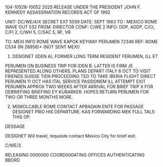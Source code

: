 104-10528-10052 2025 RELEASE UNDER THE PRESIDENT JOHN F. KENNEDY ASSASSINATION RECORDS ACT OF 1992

UNIT: DC/WE/4/X SECRET
EXT 5559
DATE: SEPT 1963
TO : MEXICO ROME WAVE OUT 532
FROM: DIRECTOR
CONF: C/WE 2
INFO: DDP, ADDP, C/CI, C/FI 2, C/WH 5, C/SAC 5, RF, VR

TO: MEXI INFO ROME WAVE
KAPOK KEYWAY PERUMEN 72346
REF: ROME C534 (IN 28856)* (NOT SENT MEXI)

1. DESIGNET (IDEN A), FORMER LONG TERM RESIDENT FERUMEN, ILL ET

PERUMEN ON BUSINESS TRIP FOR IDEN B. LATTER IS FIRM JE REPRESENTED ALONG
OTHERS. PLANS DEPART ITALY 6 OCT TO VISIT FRIENDS SUISSE TIEN PROCEEDING TED
TO TAKE IBERIA FLIGHT DIRECT PERUMEN 11 OCT HAS ITAL SERVICE PASSIONEM ILL
ATTEMPT EXIT PERUMEN APPROX TWO WEEKS AFTER ARRIVAL FOR BRIEF TRIP X FOR
DEBRIEFING BRIEFING EY KUBARKER. HOPES RETURN PERUMEN FOR TWO OR THREE MONTHS
MORE.

2. MISKOLCABLE ROME CONTACT APBADAIN ENTE FOR PASSAGE DESIGNET PRIO
HIS DEPARTURE. KAS FORWARDING MEK FULL TALS THIS OP.

DESSAGE

DESIGHET Will travel, requeste contact Mexico City for brief exit.

C/WE/3

RELEASING 0000000
COORD000ATING OFFICES AUTHENTICATING
BBORD
